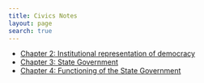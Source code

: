 ```yaml
---
title: Civics Notes
layout: page
search: true
---
```


* [Chapter 2: Institutional representation of democracy](/Notes/Civics/Chapter2)
* [Chapter 3: State Government](/Notes/Civics/Chapter3)
* [Chapter 4: Functioning of the State Government](/Notes/Civics/Chapter4)
